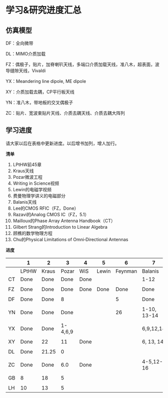 # 学习&研究进度汇总

## 仿真模型

DF：全向微带

DL：MIMO介质加载

FZ：偶极子，贴片，加脊喇叭天线，多端口介质加载天线，准八木，超表面，波导缝隙天线，Vivaldi

YX：Meandering line dipole, ME dipole

XY：介质加载去耦，CP平行板天线

YN：准八木，带地板的交叉偶极子

ZC：贴片、宽波束贴片天线、介质去耦天线、介质去耦大阵列

## 学习进度

请大家以后在表格中更新进度。以后增书加列，增人加行。

**清单**

1. LPtHW前45章
2. Kraus天线
3. Pozar微波工程
4. Writing in Science视频
5. Lewin的电磁学视频
6. 费曼物理学讲义的电磁部分
7. Balanis天线
8. Lee的CMOS RFIC（FZ，Done）
9. Razavi的Analog CMOS IC（FZ，5.1）
10. Mailloux的Phase Array Antenna Handbook（CT）
11. Gilbert Strang的Introduction to Linear Algebra
12. 顾樵的数学物理方程
13. Chu的Physical Limitations of Omni‐Directional Antennas

**进度**

|      | 1     | 2     | 3     | 4    | 5     | 6       | 7           | 10       | 11     | 12   | 13 |
| ---- | ----- | ----- | ----- | ---- | ----- | ------- | ----------- | -------- | -------- | -------- | -------- |
|      | LPtHW | Kraus | Pozar | WiS  | Lewin | Feynman | Balanis     | Mailloux | Strang | Gu | Chu |
| CT   | Done  | Done  | Done  | Done |       |         | 1-12        |   1-6    |       |       |       |
|      |       |       |       |      |       |         |             |          |          |          |          |
| FZ   | Done  | Done  | Done  | Done | Done  | Done    | Done        |  | 32    | Done | 0.5 |
|      |       |       |       |      |       |         |             |          |          |          |          |
| DF   | Done  | Done  | 8     |      |       | 5       |     Done    |          |          |          |          |
|      |       |       |       |      |       |         |             |          |          |          |          |
| YN   | Done  | Done  | Done  |      |       | 26      |1-10, 13-14  |          |          |          |          |
|      |       |       |       |      |       |         |             |          |          |          |          |
| YX   | Done  | Done  |1-4,6,9|      |       |         | 6,9,12,14   |          |          |          |          |
|      |       |       |       |      |       |         |             |          |          |          |          |
| XY   | Done  | 22    | 11    | Done |       |         | 6, 13, 14           |          |          |          |          |
|      |       |       |       |      |       |         |             |          |          |          |          |
| DL   | Done  | 21.25 | 0     |      |       |         |             |          |          |          |          |
|      |       |       |       |      |       |         |             |          |          |          |          |
| ZC   | Done  | Done | 6.0  | Done |       |         | 4-5,12-16         |          |          |          |          |
|      |       |       |       |      |       |         |             |          |          |          |          |
| GB   | 8     |18     | 5     |      |       |         |             |          |          |          |          |
|      |       |       |       |      |       |         |             |          |          |          |          |
| LH   |  10   | 13    | 5     |      |       |         |             |          |          |          |          |